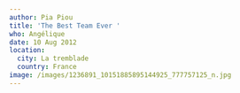 ```yaml
---
author: Pia Piou
title: 'The Best Team Ever '
who: Angélique
date: 10 Aug 2012
location:
  city: La tremblade
  country: France
image: /images/1236891_10151885895144925_777757125_n.jpg
---
```


